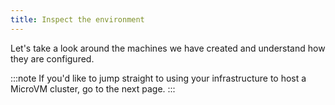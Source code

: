 ```yaml
---
title: Inspect the environment
---
```


Let's take a look around the machines we have created and understand how they
are configured.

:::note
If you'd like to jump straight to using your infrastructure to host a MicroVM cluster,
go to the next page.
:::
